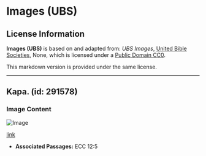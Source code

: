 # Images (UBS)

## License Information

**Images (UBS)** is based on and adapted from: _UBS Images_, [United Bible Societies](https://unitedbiblesocieties.org/), None, which is licensed under a [Public Domain CC0](https://creativecommons.org/public-domain/cc0/).

This markdown version is provided under the same license.



--------------------------------

## Kapa. (id: 291578)

### Image Content

![Image](https://cdn.aquifer.bible/aquifer-content/resources/Media/WEB-0105_caper.jpg)

[link](https://cdn.aquifer.bible/aquifer-content/resources/Media/WEB-0105_caper.jpg)

* **Associated Passages:** ECC 12:5

